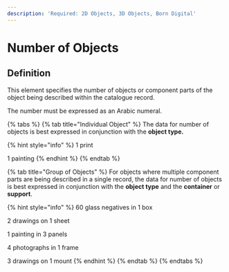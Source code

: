 ```yaml
---
description: 'Required: 2D Objects, 3D Objects, Born Digital'
---
```


# Number of Objects

## Definition 

This element specifies the number of objects or component parts of the object being described within the catalogue record. 

The number must be expressed as an Arabic numeral.

{% tabs %}
{% tab title="Individual Object" %}
The data for number of objects is best expressed in conjunction with the **object type.**

{% hint style="info" %}
1 print

1 painting
{% endhint %}
{% endtab %}

{% tab title="Group of Objects" %}
For objects where multiple component parts are being described in a single record, the data for number of objects is best expressed in conjunction with the **object type** and the **container** or **support**.

{% hint style="info" %}
60 glass negatives in 1 box 

2 drawings on 1 sheet 

1 painting in 3 panels 

4 photographs in 1 frame 

3 drawings on 1 mount
{% endhint %}
{% endtab %}
{% endtabs %}

## 

